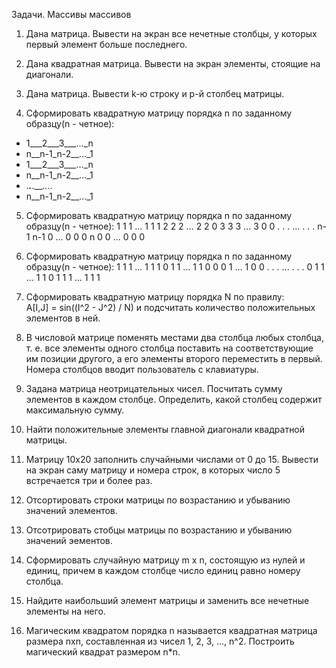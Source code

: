 Задачи. Массивы массивов 
 
1. Дана матрица. Вывести на экран все нечетные столбцы, у которых первый элемент больше последнего. 
 
2. Дана квадратная матрица. Вывести на экран элементы, стоящие на диагонали. 
 
3. Дана матрица. Вывести k-ю строку и p-й столбец матрицы. 
 
4. Сформировать квадратную матрицу порядка n по заданному образцу(n - четное):
-    1___2___3___..._n
-    n__n-1_n-2__..._1
-    1___2___3___..._n
-    n__n-1_n-2__..._1
-    .___.___.___..._.
-    n__n-1_n-2__..._1
 
5. Сформировать квадратную матрицу порядка n по заданному образцу(n - четное): 
       1   1   1  ... 1   1   1
       2   2   2  ... 2   2   0
       3   3   3  ... 3   0   0
       .   .   .  ... .   .   .
      n-1 n-1  0  ... 0   0   0
       n   0   0  ... 0   0   0
 
6. Сформировать квадратную матрицу порядка n по заданному образцу(n - четное): 
       1   1   1  ... 1   1   1
       0   1   1  ... 1   1   0
       0   0   1  ... 1   0   0
       .   .   .  ... .   .   .
       0   1   1  ... 1   1   0
       1   1   1  ... 1   1   1
 
7. Сформировать квадратную матрицу порядка N по правилу:  
   A[I,J] = sin((I^2 - J^2) / N)
   и подсчитать количество положительных элементов в ней.
  
8. В числовой матрице поменять местами два столбца любых столбца, т. е. все элементы одного столбца поставить на соответствующие им позиции другого, а его элементы второго переместить в первый. Номера столбцов вводит пользователь с клавиатуры. 
 
9. Задана матрица неотрицательных чисел. Посчитать сумму элементов в каждом столбце. Определить, какой столбец содержит максимальную сумму. 
 
10. Найти положительные элементы главной диагонали квадратной матрицы. 
 
11. Матрицу 10x20 заполнить случайными числами от 0 до 15. Вывести на экран саму матрицу и номера строк, в которых число 5 встречается три и более раз. 
 
 
12. Отсортировать строки матрицы по возрастанию и убыванию значений элементов. 
 
13. Отсотрировать стобцы матрицы по возрастанию и убыванию значений эементов. 
 
14. Сформировать случайную матрицу m x n, состоящую из нулей и единиц, причем в каждом столбце число единиц равно номеру столбца. 
 
15. Найдите наибольший элемент матрицы и заменить все нечетные элементы на него. 
 
 
16. Магическим квадратом порядка n называется квадратная матрица размера nxn, составленная из чисел 1, 2, 3, ..., n^2. Построить магический квадрат размером n*n.
